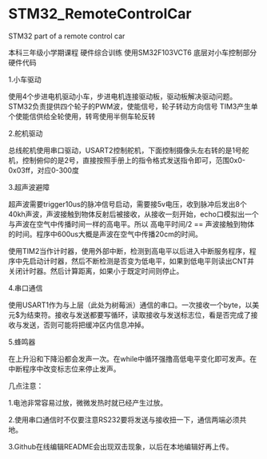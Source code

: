 # STM32_RemoteControlCar
STM32 part of a remote control car

本科三年级小学期课程 硬件综合训练 使用SM32F103VCT6 底层对小车控制部分硬件代码

1.小车驱动


使用4个步进电机驱动小车，步进电机连接驱动板，驱动板解决驱动问题。STM32负责提供四个轮子的PWM波，使能信号，轮子转动方向信号
TIM3产生单个使能信供给全轮使用，转弯使用半侧车轮反转

2.舵机驱动

总线舵机使用串口驱动，USART2控制舵机，下面控制摄像头左右转的是1号舵机，控制俯仰的是2号，直接按照手册上的指令格式发送指令即可，范围0x0-0x03ff，对应0-300度

3.超声波避障

超声波需要trigger10us的脉冲信号启动，需要接5v电压，收到脉冲后发出8个40kh声波，声波接触到物体反射后被接收，从接收一刻开始，echo口模拟出一个与声波在空气中传播时间一样的高电平。所以 高电平时间/2 == 声波接触到物体的时间。程序中600us大概是声波在空气中传播20cm的时间。

使用TIM2当作计时器，使用外部中断，检测到高电平以后进入中断服务程序，程序中先启动计时器，然后不断检测是否变为低电平，如果到低电平则读出CNT并关闭计时器。然后计算距离，如果小于既定时间则停止。

4.串口通信

使用USART1作为与上层（此处为树莓派）通信的串口。一次接收一个byte，以美元$为结束符。接收与发送都要写循环，读取接收与发送标志位，看是否完成了接收与发送，否则可能将把缓冲区内信息冲掉。

5.蜂鸣器

在上升沿和下降沿都会发声一次。在while中循环强撸高低电平变化即可发声。在中断程序中改变标志位来停止发声。



几点注意：

1.电池非常容易过放，微微发热时就已经产生过放。

2.使用串口通信时不仅要注意RS232要将发送与接收扭一下，通信两端必须共地。

3.Github在线编辑README会出现双击现象，以后在本地编辑好再上传。
